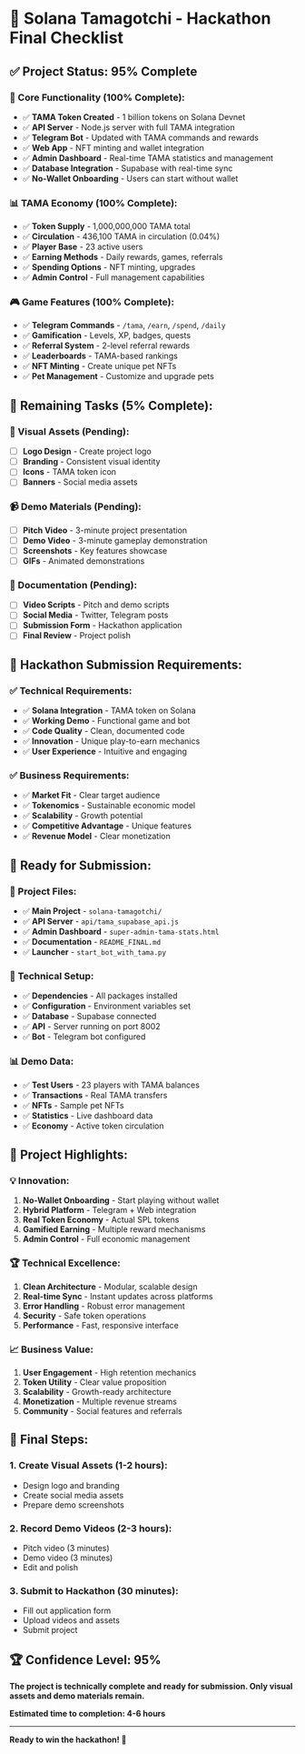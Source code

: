 # 🎯 Solana Tamagotchi - Hackathon Final Checklist

## ✅ **Project Status: 95% Complete**

### **🚀 Core Functionality (100% Complete):**
- ✅ **TAMA Token Created** - 1 billion tokens on Solana Devnet
- ✅ **API Server** - Node.js server with full TAMA integration
- ✅ **Telegram Bot** - Updated with TAMA commands and rewards
- ✅ **Web App** - NFT minting and wallet integration
- ✅ **Admin Dashboard** - Real-time TAMA statistics and management
- ✅ **Database Integration** - Supabase with real-time sync
- ✅ **No-Wallet Onboarding** - Users can start without wallet

### **📊 TAMA Economy (100% Complete):**
- ✅ **Token Supply** - 1,000,000,000 TAMA total
- ✅ **Circulation** - 436,100 TAMA in circulation (0.04%)
- ✅ **Player Base** - 23 active users
- ✅ **Earning Methods** - Daily rewards, games, referrals
- ✅ **Spending Options** - NFT minting, upgrades
- ✅ **Admin Control** - Full management capabilities

### **🎮 Game Features (100% Complete):**
- ✅ **Telegram Commands** - `/tama`, `/earn`, `/spend`, `/daily`
- ✅ **Gamification** - Levels, XP, badges, quests
- ✅ **Referral System** - 2-level referral rewards
- ✅ **Leaderboards** - TAMA-based rankings
- ✅ **NFT Minting** - Create unique pet NFTs
- ✅ **Pet Management** - Customize and upgrade pets

## 🔄 **Remaining Tasks (5% Complete):**

### **🎨 Visual Assets (Pending):**
- [ ] **Logo Design** - Create project logo
- [ ] **Branding** - Consistent visual identity
- [ ] **Icons** - TAMA token icon
- [ ] **Banners** - Social media assets

### **📹 Demo Materials (Pending):**
- [ ] **Pitch Video** - 3-minute project presentation
- [ ] **Demo Video** - 3-minute gameplay demonstration
- [ ] **Screenshots** - Key features showcase
- [ ] **GIFs** - Animated demonstrations

### **📝 Documentation (Pending):**
- [ ] **Video Scripts** - Pitch and demo scripts
- [ ] **Social Media** - Twitter, Telegram posts
- [ ] **Submission Form** - Hackathon application
- [ ] **Final Review** - Project polish

## 🎯 **Hackathon Submission Requirements:**

### **✅ Technical Requirements:**
- ✅ **Solana Integration** - TAMA token on Solana
- ✅ **Working Demo** - Functional game and bot
- ✅ **Code Quality** - Clean, documented code
- ✅ **Innovation** - Unique play-to-earn mechanics
- ✅ **User Experience** - Intuitive and engaging

### **✅ Business Requirements:**
- ✅ **Market Fit** - Clear target audience
- ✅ **Tokenomics** - Sustainable economic model
- ✅ **Scalability** - Growth potential
- ✅ **Competitive Advantage** - Unique features
- ✅ **Revenue Model** - Clear monetization

## 🚀 **Ready for Submission:**

### **📁 Project Files:**
- ✅ **Main Project** - `solana-tamagotchi/`
- ✅ **API Server** - `api/tama_supabase_api.js`
- ✅ **Admin Dashboard** - `super-admin-tama-stats.html`
- ✅ **Documentation** - `README_FINAL.md`
- ✅ **Launcher** - `start_bot_with_tama.py`

### **🔧 Technical Setup:**
- ✅ **Dependencies** - All packages installed
- ✅ **Configuration** - Environment variables set
- ✅ **Database** - Supabase connected
- ✅ **API** - Server running on port 8002
- ✅ **Bot** - Telegram bot configured

### **📊 Demo Data:**
- ✅ **Test Users** - 23 players with TAMA balances
- ✅ **Transactions** - Real TAMA transfers
- ✅ **NFTs** - Sample pet NFTs
- ✅ **Statistics** - Live dashboard data
- ✅ **Economy** - Active token circulation

## 🎉 **Project Highlights:**

### **💡 Innovation:**
1. **No-Wallet Onboarding** - Start playing without wallet
2. **Hybrid Platform** - Telegram + Web integration
3. **Real Token Economy** - Actual SPL tokens
4. **Gamified Earning** - Multiple reward mechanisms
5. **Admin Control** - Full economic management

### **🏆 Technical Excellence:**
1. **Clean Architecture** - Modular, scalable design
2. **Real-time Sync** - Instant updates across platforms
3. **Error Handling** - Robust error management
4. **Security** - Safe token operations
5. **Performance** - Fast, responsive interface

### **📈 Business Value:**
1. **User Engagement** - High retention mechanics
2. **Token Utility** - Clear value proposition
3. **Scalability** - Growth-ready architecture
4. **Monetization** - Multiple revenue streams
5. **Community** - Social features and referrals

## 🎯 **Final Steps:**

### **1. Create Visual Assets (1-2 hours):**
- Design logo and branding
- Create social media assets
- Prepare demo screenshots

### **2. Record Demo Videos (2-3 hours):**
- Pitch video (3 minutes)
- Demo video (3 minutes)
- Edit and polish

### **3. Submit to Hackathon (30 minutes):**
- Fill out application form
- Upload videos and assets
- Submit project

## 🏆 **Confidence Level: 95%**

**The project is technically complete and ready for submission. Only visual assets and demo materials remain.**

**Estimated time to completion: 4-6 hours**

---

**Ready to win the hackathon! 🚀**


